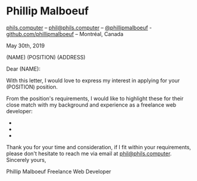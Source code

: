 # Phillip Malboeuf

[phils.computer](https://phils.computer) – [phil@phils.computer](mailto:phil@phils.computer) – [@phillipmalboeuf](https://twitter.com/phillipmalboeuf) - [github.com/phillipmalboeuf](https://github.com/phillipmalboeuf) – Montréal, Canada

May 30th, 2019

(NAME)
(POSITION)
(ADDRESS)

Dear (NAME):

With this letter, I would love to express my interest in applying for your (POSITION) position. 

From the position's requirements, I would like to highlight these for their close match with my background and experience as a freelance web developer:

-
- 
-

Thank you for your time and consideration, if I fit within your requirements, please don't hesitate to reach me via email at [phil@phils.computer](mailto:phil@phils.computer).
Sincerely yours,

Phillip Malboeuf
Freelance Web Developer